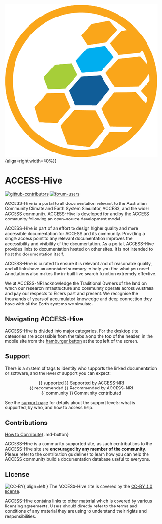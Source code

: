 
![ACCESS-HIVE Logo](assets/ACCESS_icon_HIVE.png){align=right width=40%}]
# ACCESS-Hive

[![github-contributors](https://img.shields.io/github/contributors/ACCESS-Hive/access-hive.github.io?color=blue&style=plastic)][github-repo]
[![forum-users](https://img.shields.io/discourse/users?color=blue&label=forum&server=https%3A%2F%2Fforum.access-hive.org.au&style=plastic)][forum]

ACCESS-Hive is a portal to all documentation relevant to the Australian Community Climate and Earth System Simulator, ACCESS, and the wider ACCESS community. ACCESS-Hive is developed for and by the ACCESS community following an open-source development model.

ACCESS-Hive is part of an effort to design higher quality and more accessible documentation for ACCESS and its community. Providing a single access point to any relevant documentation improves the accessibility and visibility of the documentation. As a portal, ACCESS-Hive provides links to documentation hosted on other sites. It is not intended to host the documentation itself.


ACCESS-Hive is curated to ensure it is relevant and of reasonable quality, and all links have an annotated summary to help you find what you need. Annotations also makes the in-built live search function extremely effective.

We at ACCESS-NRI acknowledge the Traditional Owners of the land on which our research infrastructure and community operate across Australia and pay our respects to Elders past and present. We recognise the thousands of years of accumulated knowledge and deep connection they have with all the Earth systems we simulate.

## Navigating ACCESS-Hive

ACCESS-Hive is divided into major categories. For the desktop site categories are accessible from the tabs along the top of the header, in the mobile site from the [hamburger button] at the top left of the screen.

## Support

There is a system of tags to identify who supports the linked documentation or software, and the level of support you can expect:

<div align="center"> {{ supported }} Supported by ACCESS-NRI </div>

<div align="center"> {{ recommended }} Recommended by ACCESS-NRI </div>

<div align="center"> {{ community }} Community contributed </div>

See the [support page](about/support.md) for details about the support levels: what is supported, by who, and how to access help.

## Contributions

[How to Contribute][HCG]{ .md-button}

ACCESS-Hive is a community supported site, as such contributions to the ACCESS-Hive site are **encouraged by any member of the community**. Please refer to the [contribution guidelines][HCG] to learn how you can help the ACCESS community build a documentation database useful to everyone.

## License

![CC-BY][CC-BY]{ align=left }
The ACCESS-Hive site is covered by the [CC-BY 4.0 license][human-license].

ACCESS-Hive contains links to other material which is covered by various licensing agreements. Users should directly refer to the terms and conditions of any material they are using to understand their rights and responsibilities. 

[HCG]: about/contribute/index.md
[CC-BY]: https://i.creativecommons.org/l/by/4.0/88x31.png
[human-license]: License.md
[access-nri]: https://access-nri.org.au
[github-repo]: https://github.com/ACCESS-Hive/access-hive.github.io.git
[forum]: https://forum.access-hive.org.au
[hamburger button]: https://en.wikipedia.org/wiki/Hamburger_button
